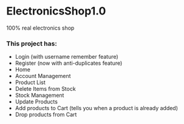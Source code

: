 # ElectronicsShop1.0

100% real electronics shop

### This project has:

* Login (with username remember feature)
* Register (now with anti-duplicates feature)
* Home
* Account Management
* Product List
* Delete Items from Stock
* Stock Management
* Update Products
* Add products to Cart (tells you when a product is already added)
* Drop products from Cart
